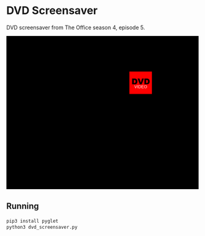 # DVD Screensaver

DVD screensaver from The Office season 4, episode 5.

![Screenshot](images/screenshot.png)

## Running

    pip3 install pyglet
    python3 dvd_screensaver.py
